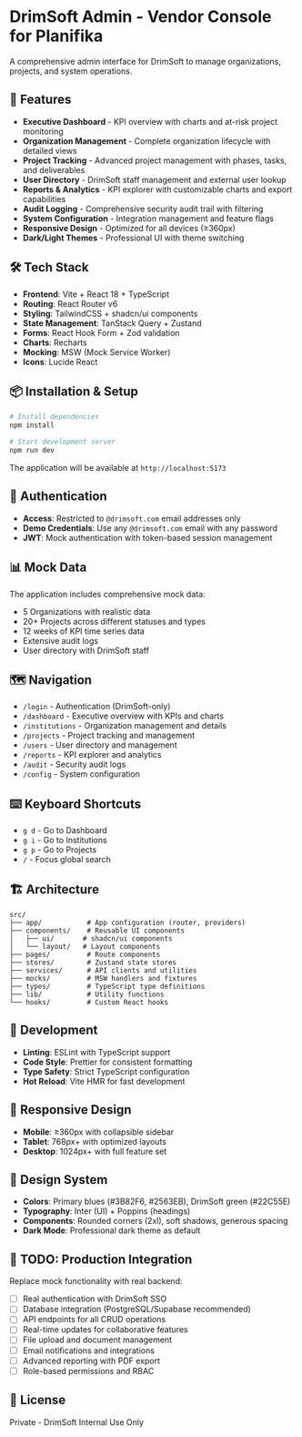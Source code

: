 # DrimSoft Admin - Vendor Console for Planifika

A comprehensive admin interface for DrimSoft to manage organizations, projects, and system operations.

## 🚀 Features

- **Executive Dashboard** - KPI overview with charts and at-risk project monitoring
- **Organization Management** - Complete organization lifecycle with detailed views
- **Project Tracking** - Advanced project management with phases, tasks, and deliverables
- **User Directory** - DrimSoft staff management and external user lookup
- **Reports & Analytics** - KPI explorer with customizable charts and export capabilities
- **Audit Logging** - Comprehensive security audit trail with filtering
- **System Configuration** - Integration management and feature flags
- **Responsive Design** - Optimized for all devices (≥360px)
- **Dark/Light Themes** - Professional UI with theme switching

## 🛠 Tech Stack

- **Frontend**: Vite + React 18 + TypeScript
- **Routing**: React Router v6
- **Styling**: TailwindCSS + shadcn/ui components
- **State Management**: TanStack Query + Zustand
- **Forms**: React Hook Form + Zod validation
- **Charts**: Recharts
- **Mocking**: MSW (Mock Service Worker)
- **Icons**: Lucide React

## 📦 Installation & Setup

```bash
# Install dependencies
npm install

# Start development server
npm run dev
```

The application will be available at `http://localhost:5173`

## 🔐 Authentication

- **Access**: Restricted to `@drimsoft.com` email addresses only
- **Demo Credentials**: Use any `@drimsoft.com` email with any password
- **JWT**: Mock authentication with token-based session management

## 📊 Mock Data

The application includes comprehensive mock data:
- 5 Organizations with realistic data
- 20+ Projects across different statuses and types
- 12 weeks of KPI time series data
- Extensive audit logs
- User directory with DrimSoft staff

## 🗺 Navigation

- `/login` - Authentication (DrimSoft-only)
- `/dashboard` - Executive overview with KPIs and charts
- `/institutions` - Organization management and details
- `/projects` - Project tracking and management
- `/users` - User directory and management
- `/reports` - KPI explorer and analytics
- `/audit` - Security audit logs
- `/config` - System configuration

## ⌨️ Keyboard Shortcuts

- `g d` - Go to Dashboard
- `g i` - Go to Institutions
- `g p` - Go to Projects
- `/` - Focus global search

## 🏗 Architecture

```
src/
├── app/           # App configuration (router, providers)
├── components/    # Reusable UI components
│   ├── ui/       # shadcn/ui components
│   └── layout/   # Layout components
├── pages/         # Route components
├── stores/        # Zustand state stores
├── services/      # API clients and utilities
├── mocks/         # MSW handlers and fixtures
├── types/         # TypeScript type definitions
├── lib/           # Utility functions
└── hooks/         # Custom React hooks
```

## 🔧 Development

- **Linting**: ESLint with TypeScript support
- **Code Style**: Prettier for consistent formatting
- **Type Safety**: Strict TypeScript configuration
- **Hot Reload**: Vite HMR for fast development

## 📱 Responsive Design

- **Mobile**: ≥360px with collapsible sidebar
- **Tablet**: 768px+ with optimized layouts
- **Desktop**: 1024px+ with full feature set

## 🎨 Design System

- **Colors**: Primary blues (#3B82F6, #2563EB), DrimSoft green (#22C55E)
- **Typography**: Inter (UI) + Poppins (headings)
- **Components**: Rounded corners (2xl), soft shadows, generous spacing
- **Dark Mode**: Professional dark theme as default

## 🚧 TODO: Production Integration

Replace mock functionality with real backend:

- [ ] Real authentication with DrimSoft SSO
- [ ] Database integration (PostgreSQL/Supabase recommended)
- [ ] API endpoints for all CRUD operations
- [ ] Real-time updates for collaborative features
- [ ] File upload and document management
- [ ] Email notifications and integrations
- [ ] Advanced reporting with PDF export
- [ ] Role-based permissions and RBAC

## 📄 License

Private - DrimSoft Internal Use Only